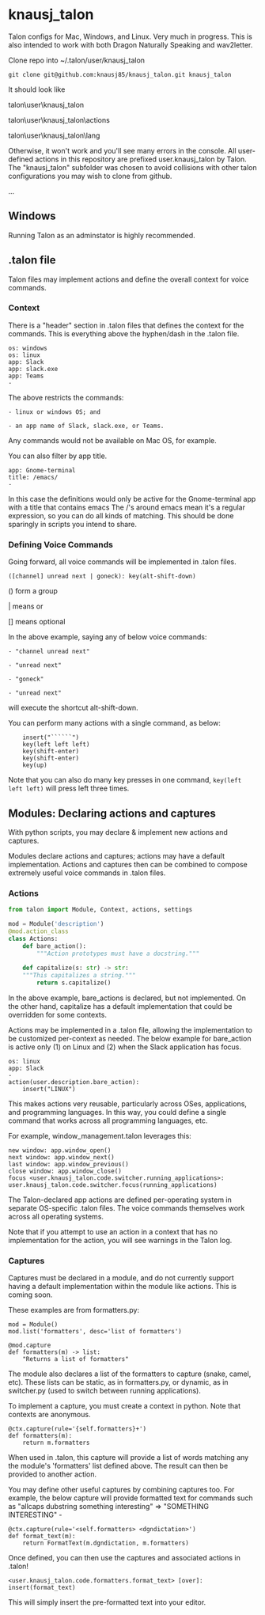 # knausj_talon
Talon configs for Mac, Windows, and Linux. Very much in progress. This is also intended to work with both Dragon Naturally Speaking and wav2letter.

Clone repo into ~/.talon/user/knausj_talon

    git clone git@github.com:knausj85/knausj_talon.git knausj_talon

It should look like

talon\user\knausj_talon

talon\user\knausj_talon\actions

talon\user\knausj_talon\lang

Otherwise, it won't work and you'll see many errors in the console. All user-defined actions in this repository are prefixed user.knausj_talon by Talon. The "knausj_talon" subfolder was chosen to avoid collisions with other talon configurations you may wish to clone from github.

...
## Windows
Running Talon as an adminstator is highly recommended. 

## .talon file

Talon files may implement actions and define the overall context for voice commands.

### Context
There is a "header" section in .talon files that defines the context for the commands. This is everything above the hyphen/dash in the .talon file.

```insert code:
os: windows
os: linux
app: Slack
app: slack.exe
app: Teams
-
```

The above restricts the commands:

    - linux or windows OS; and 
    
    - an app name of Slack, slack.exe, or Teams.
    
Any commands would not be available on Mac OS, for example.

You can also filter by app title.

```
app: Gnome-terminal
title: /emacs/
-
```

In this case the definitions would only be active for the Gnome-terminal app with a title that contains emacs
The /'s around emacs mean it's a regular expression, so you can do all kinds of matching. This should be done sparingly in scripts you intend to share.

### Defining Voice Commands

Going forward, all voice commands will be implemented in .talon files.

```insert code:
([channel] unread next | goneck): key(alt-shift-down)
```

() form a group

| means or

[] means optional

In the above example, saying any of below voice commands:

    - "channel unread next"  
    
    - "unread next"
    
    - "goneck" 
    
    - "unread next"
    
will execute the shortcut alt-shift-down.

You can perform many actions with a single command, as below:

```insert code:
    insert("``````")
    key(left left left)
    key(shift-enter)
    key(shift-enter)
    key(up)
```

Note that you can also do many key presses in one command, `key(left left left)` will press left three times.

## Modules: Declaring actions and captures

With python scripts, you may declare & implement new actions and captures. 

Modules declare actions and captures; actions may have a default implementation. Actions and captures then can be combined to compose extremely useful voice commands in .talon files.

### Actions
```python
from talon import Module, Context, actions, settings

mod = Module('description')
@mod.action_class
class Actions:
    def bare_action(): 
        """Action prototypes must have a docstring."""
        
    def capitalize(s: str) -> str:
    """This capitalizes a string."""
        return s.capitalize()
```

In the above example, bare_actions is declared, but not implemented. On the other hand, capitalize has a default implementation that could be overridden for some contexts. 

Actions may be implemented in a .talon file, allowing the implementation to be customized per-context as needed. The below example for bare_action is active only (1) on Linux and (2) when the Slack application has focus. 

```insert code:
os: linux
app: Slack
-
action(user.description.bare_action):
	insert("LINUX")
```

This makes actions very reusable, particularly across OSes, applications, and programming languages. In this way, you could define a single command that works across all programming languages, etc.

For example, window_management.talon leverages this:

```insert code:
new window: app.window_open()
next window: app.window_next()
last window: app.window_previous()
close window: app.window_close()
focus <user.knausj_talon.code.switcher.running_applications>: user.knausj_talon.code.switcher.focus(running_applications)
```

The Talon-declared app actions are defined per-operating system in separate OS-specific .talon files. The voice commands themselves work across all operating systems.

Note that if you attempt to use an action in a context that has no implementation for the action, you will see warnings in the Talon log. 

### Captures

Captures must be declared in a module, and do not currently support having a default implementation within the module like actions. This is coming soon.

These examples are from formatters.py:

```python:
mod = Module()
mod.list('formatters', desc='list of formatters')

@mod.capture
def formatters(m) -> list:
    "Returns a list of formatters"
```

The module also declares a list of the formatters to capture (snake, camel, etc). These lists can be static, as in formatters.py, or dynamic, as in switcher.py (used to switch between running applications).

To implement a capture, you must create a context in python. Note that contexts are anonymous.

```python:
@ctx.capture(rule='{self.formatters}+')
def formatters(m):
    return m.formatters
```

When used in .talon, this capture will provide a list of words matching any the module's 'formatters' list defined above. The result can then be provided to another action.

You may define other useful captures by combining captures too. For example, the below capture will provide formatted text for commands such as "allcaps dubstring something interesting" => "SOMETHING INTERESTING" -

```python:
@ctx.capture(rule='<self.formatters> <dgndictation>')
def format_text(m):
    return FormatText(m.dgndictation, m.formatters)
```

Once defined, you can then use the captures and associated actions in .talon!

```insert code:
<user.knausj_talon.code.formatters.format_text> [over]: insert(format_text)
```

This will simply insert the pre-formatted text into your editor.
